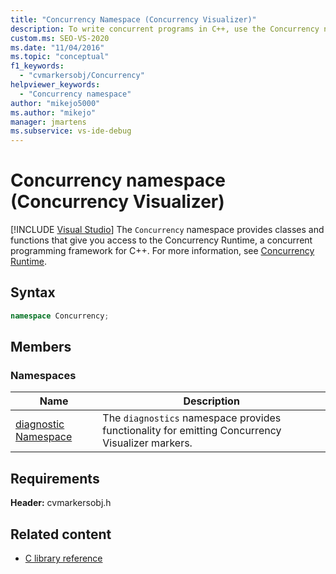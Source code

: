 ```yaml
---
title: "Concurrency Namespace (Concurrency Visualizer)"
description: To write concurrent programs in C++, use the Concurrency namespace, which provides access to the Concurrency Runtime, a concurrency framework for C++.
custom.ms: SEO-VS-2020
ms.date: "11/04/2016"
ms.topic: "conceptual"
f1_keywords:
  - "cvmarkersobj/Concurrency"
helpviewer_keywords:
  - "Concurrency namespace"
author: "mikejo5000"
ms.author: "mikejo"
manager: jmartens
ms.subservice: vs-ide-debug
---
```

# Concurrency namespace (Concurrency Visualizer)

 [!INCLUDE [Visual Studio](~/includes/applies-to-version/vs-windows-only.md)]
The `Concurrency` namespace provides classes and functions that give you access to the Concurrency Runtime, a concurrent programming framework for C++. For more information, see [Concurrency Runtime](/cpp/parallel/concrt/concurrency-runtime).

## Syntax

```cpp
namespace Concurrency;
```

## Members

### Namespaces

|Name|Description|
|----------|-----------------|
|[diagnostic Namespace](../profiling/diagnostic-namespace.md)|The `diagnostics` namespace provides functionality for emitting Concurrency Visualizer markers.|

## Requirements
 **Header:** cvmarkersobj.h

## Related content
- [C library reference](../profiling/c-library-reference.md)